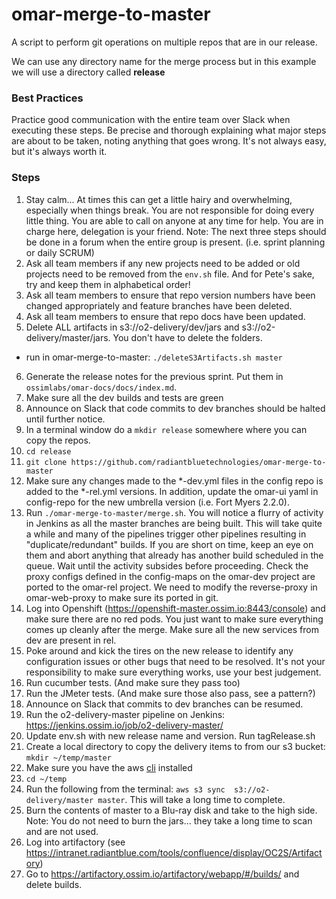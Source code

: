 # omar-merge-to-master
A script to perform git operations on multiple repos that are in our release.  

We can use any directory name for the merge process but in this example we will use a directory called **release**

### Best Practices
Practice good communication with the entire team over Slack when executing these steps. Be precise and thorough explaining what major steps are about to be taken, noting anything that goes wrong. It's not always easy, but it's always worth it.

### Steps
1. Stay calm... At times this can get a little hairy and overwhelming, especially when things break. You are not responsible for doing every little thing. You are able to call on anyone at any time for help. You are in charge here, delegation is your friend.
Note: The next three steps should be done in a forum when the entire group is present. (i.e. sprint planning or daily SCRUM)
2. Ask all team members if any new projects need to be added or old projects need to be removed from the `env.sh` file.  And for Pete's sake, try and keep them in alphabetical order!
3. Ask all team members to ensure that repo version numbers have been changed appropriately and feature branches have been deleted.
4. Ask all team members to ensure that repo docs have been updated.
5. Delete ALL artifacts in s3://o2-delivery/dev/jars and s3://o2-delivery/master/jars. You don't have to delete the folders.
 - run in omar-merge-to-master: `./deleteS3Artifacts.sh master`
6. Generate the release notes for the previous sprint. Put them in `ossimlabs/omar-docs/docs/index.md`.
6. Make sure all the dev builds and tests are green
7. Announce on Slack that code commits to dev branches should be halted until further notice.
8. In a terminal window do a `mkdir release` somewhere where you can copy the repos.
9. `cd release`
10. `git clone https://github.com/radiantbluetechnologies/omar-merge-to-master`
11. Make sure any changes made to the \*-dev.yml files in the config repo is added to the \*-rel.yml versions. In addition, update the omar-ui yaml in config-repo for the new umbrella version (i.e. Fort Myers 2.2.0).
12. Run `./omar-merge-to-master/merge.sh`. You will notice a flurry of activity in Jenkins as all the master branches are being built. This will take quite a while and many of the pipelines trigger other pipelines resulting in "duplicate/redundant" builds. If you are short on time, keep an eye on them and abort anything that already has another build scheduled in the queue. Wait until the activity subsides before proceeding. Check the proxy configs defined in the config-maps on the omar-dev project are ported to the omar-rel project.  We need to modify the reverse-proxy in omar-web-proxy to make sure its ported in git.
13. Log into Openshift (https://openshift-master.ossim.io:8443/console) and make sure there are no red pods. You just want to make sure everything comes up cleanly after the merge. Make sure all the new services from dev are present in rel.
14. Poke around and kick the tires on the new release to identify any configuration issues or other bugs that need to be resolved. It's not your responsibility to make sure everything works, use your best judgement.
15. Run cucumber tests. (And make sure they pass too)
16. Run the JMeter tests. (And make sure those also pass, see a pattern?)
16. Announce on Slack that commits to dev branches can be resumed.
17. Run the o2-delivery-master pipeline on Jenkins: https://jenkins.ossim.io/job/o2-delivery-master/
18. Update env.sh with new release name and version. Run tagRelease.sh
18. Create a local directory to copy the delivery items to from our s3 bucket: `mkdir ~/temp/master`
19. Make sure you have the aws [cli](http://docs.aws.amazon.com/cli/latest/userguide/installing.html) installed
20. `cd ~/temp`
21. Run the following from the terminal: `aws s3 sync  s3://o2-delivery/master master`. This will take a long time to complete.
22. Burn the contents of master to a Blu-ray disk and take to the high side. Note: You do not need to burn the jars... they take a long time to scan and are not used.
23. Log into artifactory (see https://intranet.radiantblue.com/tools/confluence/display/OC2S/Artifactory)
24. Go to https://artifactory.ossim.io/artifactory/webapp/#/builds/ and delete builds.
